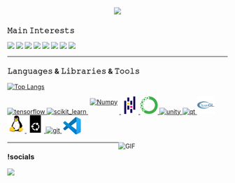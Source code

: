 <div align="center">

### <img src="https://media2.giphy.com/media/v1.Y2lkPTc5MGI3NjExZGI1ZGl2dGh5cGgxYXIzcTduc2FienY2aGhnNGlhaTAxc2Z0NXM3aCZlcD12MV9pbnRlcm5hbF9naWZfYnlfaWQmY3Q9cw/fMgTf1GYDNhaLhBM12/giphy.gif" width="50">  


</a></p></div>
 
### 𝙼𝚊𝚒𝚗 𝙸𝚗𝚝𝚎𝚛𝚎𝚜𝚝𝚜
![](https://img.shields.io/badge/Neural_Information_Processing-informational?style=for-the-badge&logo=appveyor&logo=<LOGO_NAME>&logoColor=white&color=blue)
![](https://img.shields.io/badge/Artificial_intelligence-informational?style=for-the-badge&logo=appveyor&logo=<LOGO_NAME>&logoColor=white&color=blue)
![](https://img.shields.io/badge/NEURO_FUZZY_LOGIC-informational?style=for-the-badge&logo=appveyor&logo=<LOGO_NAME>&logoColor=white&color=blue)
![](https://img.shields.io/badge/Bio_Inspired_Learning-informational?style=for-the-badge&logo=appveyor&logo=<LOGO_NAME>&logoColor=white&color=blue)
![](https://img.shields.io/badge/Artifical_life-informational?style=for-the-badge&logo=appveyor&logo=<LOGO_NAME>&logoColor=white&color=2bbc8a)
![](https://img.shields.io/badge/Emergence_and_Self_organization-informational?style=for-the-badge&logo=appveyor&logo=<LOGO_NAME>&logoColor=white&color=2bbc8a)
![](https://img.shields.io/badge/Parallel_Computing-informational?style=for-the-badge&logo=appveyor&logo=<LOGO_NAME>&logoColor=white&color=9cf)
![](https://img.shields.io/badge/GPGPU-informational?style=for-the-badge&logo=appveyor&logo=<LOGO_NAME>&logoColor=white&color=9cf)
![]()


----
### 𝙻𝚊𝚗𝚐𝚞𝚊𝚐𝚎𝚜 & 𝙻𝚒𝚋𝚛𝚊𝚛𝚒𝚎𝚜 & 𝚃𝚘𝚘𝚕𝚜


 [![Top Langs](https://github-readme-stats.vercel.app/api/top-langs/?username=juelha&layout=compact&theme=radical&langs_count=16&hide=jupyter%20notebook,Makefile,hlsl,QMake,Shaderlab)](https://github.com/anuraghazra/github-readme-stats)


<a href="https://www.tensorflow.org" target="_blank" rel="noreferrer"> <img src="https://www.vectorlogo.zone/logos/tensorflow/tensorflow-icon.svg" alt="tensorflow" width="40" height="40"/> 
</a> 
<a href="https://scikit-learn.org/" target="_blank" rel="noreferrer"> <img src="https://upload.wikimedia.org/wikipedia/commons/0/05/Scikit_learn_logo_small.svg" alt="scikit_learn" width="40" height="40"/> 
</a> 
<a href="https://numpy.org/" target="_blank" rel="noreferrer"> <img src="https://user-images.githubusercontent.com/50221806/86498201-a8bd8680-bd39-11ea-9d08-66b610a8dc01.png" alt="Numpy" height="40" style="vertical-align:top; margin:4px"> 
</a>
<a href="https://pandas.pydata.org/" target="_blank" rel="noreferrer"> <img src="https://raw.githubusercontent.com/devicons/devicon/2ae2a900d2f041da66e950e4d48052658d850630/icons/pandas/pandas-original.svg" alt="pandas" width="40" height="40"/> 
</a>
<a href="https://www.anaconda.com/" target="_blank" rel="noreferrer"> 
<img src="https://raw.githubusercontent.com/devicons/devicon/master/icons/anaconda/anaconda-original.svg"  alt="anaconda" width="40" height="40"/> 
</a>
<a href="https://unity.com/" target="_blank" rel="noreferrer"> <img src="https://cdn.vox-cdn.com/thumbor/rIODN4GyZIKY1an1gXiV6OSeBOo=/100x0:1180x720/1820x1213/filters:focal(100x0:1180x720):format(webp)/cdn.vox-cdn.com/uploads/chorus_image/image/31304769/unity-logo-black_1280.0.jpg" alt="unity" width="60" height="40"/>
</a> 
<a href="https://www.qt.io/" target="_blank" rel="noreferrer"> <img src="https://upload.wikimedia.org/wikipedia/commons/0/0b/Qt_logo_2016.svg" alt="qt" width="40" height="40"/>
</a>
</a> 
<a href="https://www.opengl.org/" target="_blank" rel="noreferrer"> <img src="https://github.com/devicons/devicon/blob/master/icons/opengl/opengl-plain.svg" alt="opengl" width="40" height="40"/>
</a>
</a> 
<a href="https://www.linux.org/" target="_blank" rel="noreferrer"> <img src="https://raw.githubusercontent.com/devicons/devicon/master/icons/linux/linux-original.svg" alt="linux" width="40" height="40"/> 
</a> 
<a href="https://ubuntu.com//" target="_blank" rel="noreferrer"> <img src="https://github.com/devicons/devicon/blob/master/icons/ubuntu/ubuntu-plain.svg" alt="ubuntu" width="40" height="40"/> 
</a> 
<a href="https://git-scm.com/" target="_blank" rel="noreferrer"> <img src="https://www.vectorlogo.zone/logos/git-scm/git-scm-icon.svg" alt="git" width="40" height="40"/>
</a>
<a href="https://code.visualstudio.com/" target="_blank" rel="noreferrer"> <img src="https://raw.githubusercontent.com/github/explore/80688e429a7d4ef2fca1e82350fe8e3517d3494d/topics/visual-studio-code/visual-studio-code.png" alt="VS Code" height="40" style="vertical-align:top; margin:4px">
</a>


 <img align="right" alt="GIF" src="https://media.giphy.com/media/YmUzbfKCRlbJQoPqOz/giphy.gif" width="250" height="300" /><a href="https://giphy.com/stickers/plant-pot-indoor-YmUzbfKCRlbJQoPqOz"></a></p></div>

----
### !socials
<p align="left">
  <a target="_blank"href="https://www.linkedin.com/in/julia-hattendorf/"><img src="https://img.shields.io/badge/linkedin-%230077B5.svg?&style=for-the-badge&logo=linkedin&logoColor=white" /></a>&nbsp;&nbsp;&nbsp;&nbsp;
</p>
</h5>
</a></p></div>

